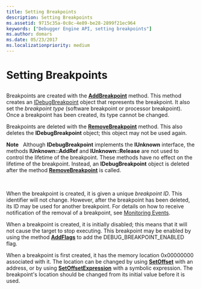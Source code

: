 ```yaml
---
title: Setting Breakpoints
description: Setting Breakpoints
ms.assetid: 9715c35a-0c8c-4e89-be28-2899f21ec964
keywords: ["Debugger Engine API, setting breakpoints"]
ms.author: domars
ms.date: 05/23/2017
ms.localizationpriority: medium
---
```


# Setting Breakpoints


## <span id="ddk_using_breakpoints_dbx"></span><span id="DDK_USING_BREAKPOINTS_DBX"></span>


Breakpoints are created with the [**AddBreakpoint**](https://msdn.microsoft.com/library/windows/hardware/ff537856) method. This method creates an [IDebugBreakpoint](https://msdn.microsoft.com/library/windows/hardware/ff549812) object that represents the breakpoint. It also set the *breakpoint type* (software breakpoint or processor breakpoint). Once a breakpoint has been created, its type cannot be changed.

Breakpoints are deleted with the [**RemoveBreakpoint**](https://msdn.microsoft.com/library/windows/hardware/ff554487) method. This also deletes the **IDebugBreakpoint** object; this object may not be used again.

**Note**   Although **IDebugBreakpoint** implements the **IUnknown** interface, the methods **IUnknown::AddRef** and **IUnknown::Release** are not used to control the lifetime of the breakpoint. These methods have no effect on the lifetime of the breakpoint. Instead, an **IDebugBreakpoint** object is deleted after the method [**RemoveBreakpoint**](https://msdn.microsoft.com/library/windows/hardware/ff554487) is called.

 

When the breakpoint is created, it is given a unique *breakpoint ID*. This identifier will not change. However, after the breakpoint has been deleted, its ID may be used for another breakpoint. For details on how to receive notification of the removal of a breakpoint, see [Monitoring Events](monitoring-events.md).

When a breakpoint is created, it is initially disabled; this means that it will not cause the target to stop executing. This breakpoint may be enabled by using the method [**AddFlags**](https://msdn.microsoft.com/library/windows/hardware/ff537903) to add the DEBUG\_BREAKPOINT\_ENABLED flag.

When a breakpoint is first created, it has the memory location 0x00000000 associated with it. The location can be changed by using [**SetOffset**](https://msdn.microsoft.com/library/windows/hardware/ff556741) with an address, or by using [**SetOffsetExpression**](https://msdn.microsoft.com/library/windows/hardware/ff556745) with a symbolic expression. The breakpoint's location should be changed from its initial value before it is used.

 

 





